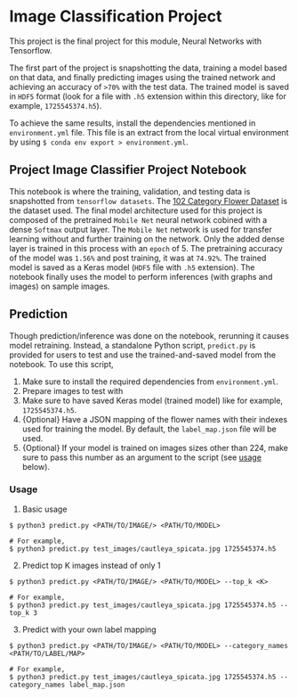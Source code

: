 # Image Classification Project

This project is the final project for this module, Neural Networks with Tensorflow.

The first part of the project is snapshotting the data, training a model based on that data, and finally predicting images using the trained network and achieving an accuracy of `>70%` with the test data. The trained model is saved in `HDF5` format (look for a file with `.h5` extension within this directory, like for example, `1725545374.h5`).

To achieve the same results, install the dependencies mentioned in `environment.yml` file. This file is an extract from the local virtual environment by using `$ conda env export > environment.yml`.

## Project Image Classifier Project Notebook

This notebook is where the training, validation, and testing data is snapshotted from `tensorflow datasets`. The [102 Category Flower Dataset](https://www.robots.ox.ac.uk/~vgg/data/flowers/102/index.html) is the dataset used. The final model architecture used for this project is composed of the pretrained `Mobile Net` neural network cobined with a dense `Softmax` output layer. The `Mobile Net` network is used for transfer learning without and further training on the network. Only the added dense layer is trained in this process with an `epoch` of 5. The pretraining accuracy of the model was `1.56%` and post training, it was at `74.92%`. The trained model is saved as a Keras model (`HDF5` file with `.h5` extension). The notebook finally uses the model to perform inferences (with graphs and images) on sample images.

## Prediction

Though prediction/inference was done on the notebook, rerunning it causes model retraining. Instead, a standalone Python script, `predict.py` is provided for users to test and use the trained-and-saved model from the notebook. To use this script,

1. Make sure to install the required dependencies from `environment.yml`.
2. Prepare images to test with
3. Make sure to have saved Keras model (trained model) like for example, `1725545374.h5`.
4. {Optional} Have a JSON mapping of the flower names with their indexes used for training the model. By default, the `label_map.json` file will be used.
5. {Optional} If your model is trained on images sizes other than 224, make sure to pass this number as an argument to the script (see [usage](#usage) below).

### Usage

1. Basic usage

```
$ python3 predict.py <PATH/TO/IMAGE/> <PATH/TO/MODEL>

# For example,
$ python3 predict.py test_images/cautleya_spicata.jpg 1725545374.h5
```

2. Predict top K images instead of only 1

```
$ python3 predict.py <PATH/TO/IMAGE/> <PATH/TO/MODEL> --top_k <K>

# For example,
$ python3 predict.py test_images/cautleya_spicata.jpg 1725545374.h5 --top_k 3
```

3. Predict with your own label mapping

```
$ python3 predict.py <PATH/TO/IMAGE/> <PATH/TO/MODEL> --category_names <PATH/TO/LABEL/MAP>

# For example,
$ python3 predict.py test_images/cautleya_spicata.jpg 1725545374.h5 --category_names label_map.json
```